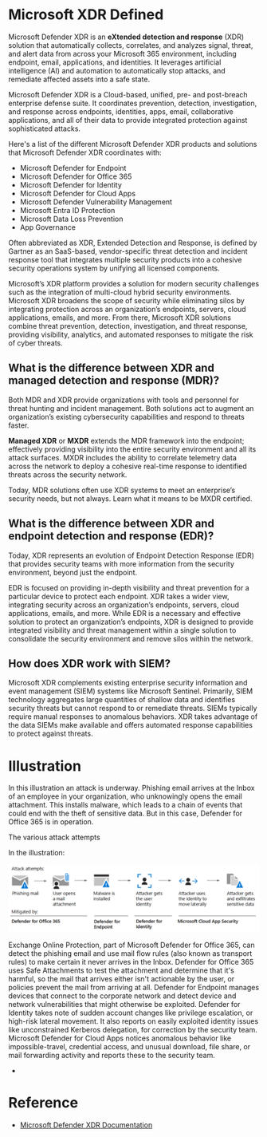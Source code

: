 
[img1]: ../Gallery/m365-defender-eval-threat-chain.png

# Microsoft XDR Defined

Microsoft Defender XDR is an **eXtended detection and response** (XDR) solution that automatically collects, correlates, and analyzes signal, threat, and alert data from across your Microsoft 365 environment, including endpoint, email, applications, and identities. It leverages artificial intelligence (AI) and automation to automatically stop attacks, and remediate affected assets into a safe state.

Microsoft Defender XDR is a Cloud-based, unified, pre- and post-breach enterprise defense suite. It coordinates prevention, detection, investigation, and response across endpoints, identities, apps, email, collaborative applications, and all of their data to provide integrated protection against sophisticated attacks.

Here's a list of the different Microsoft Defender XDR products and solutions that Microsoft Defender XDR coordinates with:

- Microsoft Defender for Endpoint
- Microsoft Defender for Office 365
- Microsoft Defender for Identity
- Microsoft Defender for Cloud Apps
- Microsoft Defender Vulnerability Management
- Microsoft Entra ID Protection
- Microsoft Data Loss Prevention
- App Governance

Often abbreviated as XDR, Extended Detection and Response, is defined by Gartner as an SaaS-based, vendor-specific threat detection and incident response tool that integrates multiple security products into a cohesive security operations system by unifying all licensed components.

Microsoft’s XDR platform provides a solution for modern security challenges such as the integration of multi-cloud hybrid security environments. Microsoft XDR broadens the scope of security while eliminating silos by integrating protection across an organization’s endpoints, servers, cloud applications, emails, and more. From there, Microsoft XDR solutions combine threat prevention, detection, investigation, and threat response, providing visibility, analytics, and automated responses to mitigate the risk of cyber threats.

## What is the difference between XDR and managed detection and response (MDR)?

Both MDR and XDR provide organizations with tools and personnel for threat hunting and incident management. Both solutions act to augment an organization’s existing cybersecurity capabilities and respond to threats faster.  

**Managed XDR** or **MXDR** extends the MDR framework into the endpoint; effectively providing visibility into the entire security environment and all its attack surfaces. MXDR includes the ability to correlate telemetry data across the network to deploy a cohesive real-time response to identified threats across the security network.

Today, MDR solutions often use XDR systems to meet an enterprise’s security needs, but not always. Learn what it means to be MXDR certified.  

## What is the difference between XDR and endpoint detection and response (EDR)?

Today, XDR represents an evolution of Endpoint Detection Response (EDR) that provides security teams with more information from the security environment, beyond just the endpoint.  

EDR is focused on providing in-depth visibility and threat prevention for a particular device to protect each endpoint. XDR takes a wider view, integrating security across an organization’s endpoints, servers, cloud applications, emails, and more. While EDR is a necessary and effective solution to protect an organization’s endpoints, XDR is designed to provide integrated visibility and threat management within a single solution to consolidate the security environment and remove silos within the network.

## How does XDR work with SIEM?

Microsoft XDR complements existing enterprise security information and event management (SIEM) systems like Microsoft Sentinel. Primarily, SIEM technology aggregates large quantities of shallow data and identifies security threats but cannot respond to or remediate threats. SIEMs typically require manual responses to anomalous behaviors. XDR takes advantage of the data SIEMs make available and offers automated response capabilities to protect against threats.

# Illustration

In this illustration an attack is underway. Phishing email arrives at the Inbox of an employee in your organization, who unknowingly opens the email attachment. This installs malware, which leads to a chain of events that could end with the theft of sensitive data. But in this case, Defender for Office 365 is in operation.

The various attack attempts

In the illustration:

![M365-defender-eval-threat-chain][img1]

Exchange Online Protection, part of Microsoft Defender for Office 365, can detect the phishing email and use mail flow rules (also known as transport rules) to make certain it never arrives in the Inbox.
Defender for Office 365 uses Safe Attachments to test the attachment and determine that it's harmful, so the mail that arrives either isn't actionable by the user, or policies prevent the mail from arriving at all.
Defender for Endpoint manages devices that connect to the corporate network and detect device and network vulnerabilities that might otherwise be exploited.
Defender for Identity takes note of sudden account changes like privilege escalation, or high-risk lateral movement. It also reports on easily exploited identity issues like unconstrained Kerberos delegation, for correction by the security team.
Microsoft Defender for Cloud Apps notices anomalous behavior like impossible-travel, credential access, and unusual download, file share, or mail forwarding activity and reports these to the security team.

-

# Reference

- [Microsoft Defender XDR Documentation](https://learn.microsoft.com/en-us/microsoft-365/security/defender/?view=o365-worldwide)

